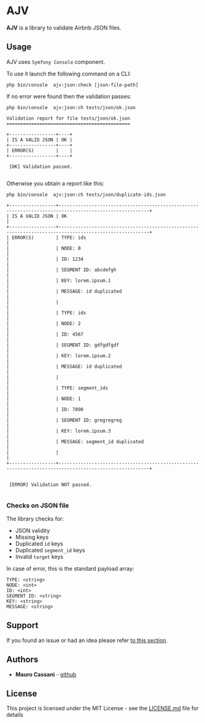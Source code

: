 # AJV 

**AJV** is a library to validate Airbnb JSON files.

## Usage

AJV uses `Symfony Console` component.

To use it launch the following command on a CLI:

```
php bin/console  ajv:json:check [json-file-path]
```

If no error were found then the validation passes:

```
php bin/console  ajv:json:ch tests/json/ok.json 

Validation report for file tests/json/ok.json
=============================================

+-----------------+----+
| IS A VALID JSON | OK |
+-----------------+----+
| ERROR(S)        |    |
+-----------------+----+
                                                                                                                   
 [OK] Validation passed.                                                                                                
                                                                                                                       
```

Otherwise you obtain a report like this:

```
php bin/console  ajv:json:ch tests/json/duplicate-ids.json 

+-----------------+-------------------------------------------------------------------------------------------------------+
| IS A VALID JSON | OK                                                                                                    |
+-----------------+-------------------------------------------------------------------------------------------------------+
| ERROR(S)        | TYPE: ids                                                                                             |
|                 | NODE: 0                                                                                               |
|                 | ID: 1234                                                                                              |
|                 | SEGMENT ID: abcdefgh                                                                                  |
|                 | KEY: lorem.ipsum.1                                                                                    |
|                 | MESSAGE: id duplicated                                                                                |
|                 |                                                                                                       |
|                 | TYPE: ids                                                                                             |
|                 | NODE: 2                                                                                               |
|                 | ID: 4567                                                                                              |
|                 | SEGMENT ID: gdfgdfgdf                                                                                 |
|                 | KEY: lorem.ipsum.2                                                                                    |
|                 | MESSAGE: id duplicated                                                                                |
|                 |                                                                                                       |
|                 | TYPE: segment_ids                                                                                     |
|                 | NODE: 1                                                                                               |
|                 | ID: 7890                                                                                              |
|                 | SEGMENT ID: gregregreg                                                                                |
|                 | KEY: lorem.ipsum.3                                                                                    |
|                 | MESSAGE: segment_id duplicated                                                                        |
|                 |                                                                                                       |
+-----------------+-------------------------------------------------------------------------------------------------------+

                                                                                                                        
 [ERROR] Validation NOT passed.                                                                                         
                                                                                                                        
```

### Checks on JSON file

The library checks for:

* JSON validity
* Missing keys
* Duplicated `id` keys
* Duplicated `segment_id` keys
* Invalid `target` keys

In case of error, this is the standard payload array:

```
TYPE: <string>
NODE: <int>
ID: <int>
SEGMENT ID: <string>
KEY: <string>
MESSAGE: <string>
```

## Support

If you found an issue or had an idea please refer [to this section](https://github.com/matecat/ajv/issues).

## Authors

* **Mauro Cassani** - [github](https://github.com/mauretto78)

## License

This project is licensed under the MIT License - see the [LICENSE.md](LICENSE.md) file for details